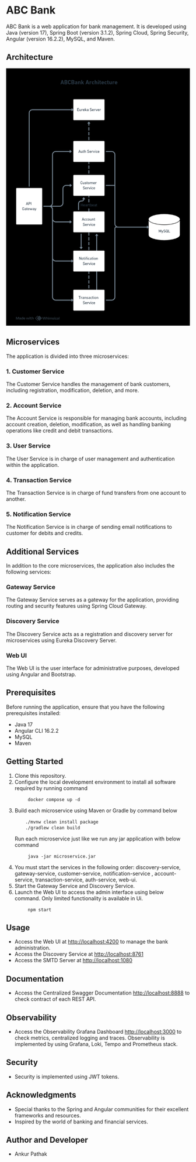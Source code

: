 # ABC Bank

ABC Bank is a web application for bank management. It is developed using Java (version 17), Spring Boot (version 3.1.2), Spring Cloud, Spring Security, Angular (version 16.2.2), MySQL, and Maven.

## Architecture

![Architecture](Architecture.png)

## Microservices

The application is divided into three microservices:

### 1. Customer Service

The Customer Service handles the management of bank customers, including registration, modification, deletion, and more.

### 2. Account Service

The Account Service is responsible for managing bank accounts, including account creation, deletion, modification, as well as handling banking operations like credit and debit transactions.

### 3. User Service

The User Service is in charge of user management and authentication within the application.

### 4. Transaction Service

The Transaction Service is in charge of fund transfers from one account to another.

### 5. Notification Service

The Notification Service is in charge of sending email notifications to customer for debits and credits.


## Additional Services

In addition to the core microservices, the application also includes the following services:

### Gateway Service

The Gateway Service serves as a gateway for the application, providing routing and security features using Spring Cloud Gateway.

### Discovery Service

The Discovery Service acts as a registration and discovery server for microservices using Eureka Discovery Server.

### Web UI

The Web UI is the user interface for administrative purposes, developed using Angular and Bootstrap.

## Prerequisites

Before running the application, ensure that you have the following prerequisites installed:

- Java 17
- Angular CLI 16.2.2
- MySQL
- Maven

## Getting Started

1. Clone this repository.
2. Configure the local development environment to install all software required by running command
    ``` 
         docker compose up -d
    ```
3. Build each microservice using Maven or Gradle by command below
    ```
        ./mvnw clean install package
        ./gradlew clean build
    ```
   Run each microservice just like we run any jar application with below command
    ``` 
         java -jar microservice.jar
    ```
4. You must start the services in the following order: discovery-service, gateway-service, customer-service, notification-service , account-service, transaction-service, auth-service, web-ui.
5. Start the Gateway Service and Discovery Service.
6. Launch the Web UI to access the admin interface using below command. Only limited functionality is available in Ui.
    ```
         npm start
    ```

## Usage

- Access the Web UI at [http://localhost:4200](http://localhost:4200) to manage the bank administration.
- Access the Discovery Service at [http://localhost:8761](http://localhost:8761) 
- Access the SMTD Server at [http://localhost:1080](http://localhost:1080) 

## Documentation

- Access the Centralized Swagger Documentation  [http://localhost:8888](http://localhost:8888) to check contract of each REST API.


## Observability

- Access the Observability Grafana Dashboard  [http://localhost:3000](http://localhost:3000) to check metrics, centralized logging and traces. Observability is implemented by using Grafana, Loki, Tempo and Prometheus stack.

## Security

- Security is implemented using JWT tokens.






## Acknowledgments

- Special thanks to the Spring and Angular communities for their excellent frameworks and resources.
- Inspired by the world of banking and financial services.

## Author and Developer

- Ankur Pathak
